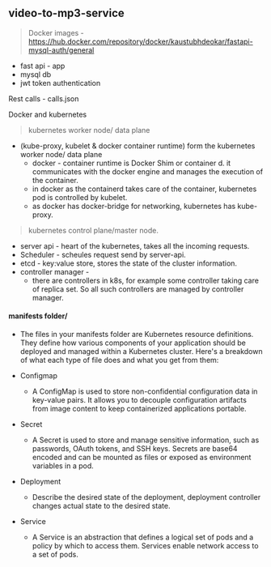 ## video-to-mp3-service

> Docker images - https://hub.docker.com/repository/docker/kaustubhdeokar/fastapi-mysql-auth/general
- fast api - app
- mysql db
- jwt token authentication   

Rest calls - calls.json


Docker and kubernetes

> kubernetes worker node/ data plane
- (kube-proxy, kubelet & docker container runtime) form the kubernetes worker node/ data plane
  - docker - container runtime is Docker Shim or container d. it communicates with the docker engine and manages the execution of the container.
  - in docker as the containerd takes care of the container, kubernetes pod is controlled by kubelet.
  - as docker has docker-bridge for networking, kubernetes has kube-proxy.

> kubernetes control plane/master node.
- server api - heart of the kubernetes, takes all the incoming requests.
- Scheduler - scheules request send by server-api.
- etcd - key:value store, stores the state of the cluster information.
- controller manager - 
  - there are controllers in k8s, for example some controller taking care of replica set. So all such controllers are managed by controller manager.

#### manifests folder/
- The files in your manifests folder are Kubernetes resource definitions. They define how various components of your application should be deployed and managed within a Kubernetes cluster. Here's a breakdown of what each type of file does and what you get from them:

- Configmap
  - A ConfigMap is used to store non-confidential configuration data in key-value pairs. It allows you to decouple configuration artifacts from image content to keep containerized applications portable.
- Secret
  - A Secret is used to store and manage sensitive information, such as passwords, OAuth tokens, and SSH keys. Secrets are base64 encoded and can be mounted as files or exposed as environment variables in a pod.
- Deployment
  - Describe the desired state of the deployment, deployment controller changes actual state to the desired state.
- Service
  - A Service is an abstraction that defines a logical set of pods and a policy by which to access them. Services enable network access to a set of pods.
